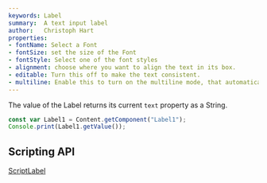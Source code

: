 ```yaml
---
keywords: Label
summary:  A text input label
author:   Christoph Hart
properties:
- fontName: Select a Font 
- fontSize: set the size of the Font
- fontStyle: Select one of the font styles
- alignment: choose where you want to align the text in its box. 
- editable: Turn this off to make the text consistent.
- multiline: Enable this to turn on the multiline mode, that automatically breaks the text into multiple lines.
---
```



The value of the Label returns its current `text` property as a String.

```javascript
const var Label1 = Content.getComponent("Label1");
Console.print(Label1.getValue());
```

## Scripting API
[ScriptLabel](/scripting/scripting-api/scriptlabel)